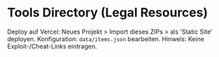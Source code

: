 # Tools Directory (Legal Resources)
Deploy auf Vercel: Neues Projekt > Import dieses ZIPs > als 'Static Site' deployen.
Konfiguration: `data/items.json` bearbeiten.
Hinweis: Keine Exploit-/Cheat-Links eintragen.
